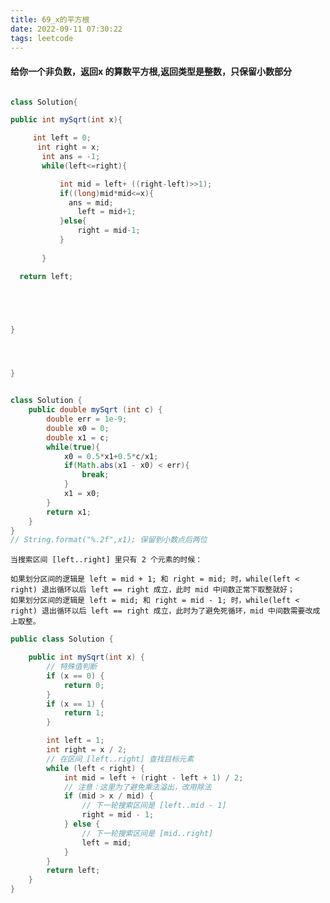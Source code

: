 ```yaml
---
title: 69_x的平方根
date: 2022-09-11 07:30:22
tags: leetcode
---
```


#### 给你一个非负数，返回x 的算数平方根,返回类型是整数，只保留小数部分

```java

class Solution{

public int mySqrt(int x){

     int left = 0;
      int right = x;
       int ans = -1;
       while(left<=right){

           int mid = left+ ((right-left)>>1);
           if((long)mid*mid<=x){
             ans = mid;
               left = mid+1;
           }else{
               right = mid-1;
           }
         
       }

  return left;





}




}


```

```java

class Solution {
    public double mySqrt (int c) {
        double err = 1e-9;
        double x0 = 0;
        double x1 = c;
        while(true){
            x0 = 0.5*x1+0.5*c/x1;
            if(Math.abs(x1 - x0) < err){
                break;
            }
            x1 = x0;
        }
        return x1;
    }
}
// String.format("%.2f",x1); 保留到小数点后两位

```

    当搜索区间 [left..right] 里只有 2 个元素的时候：

    如果划分区间的逻辑是 left = mid + 1; 和 right = mid; 时，while(left < right) 退出循环以后 left == right 成立，此时 mid 中间数正常下取整就好；
    如果划分区间的逻辑是 left = mid; 和 right = mid - 1; 时，while(left < right) 退出循环以后 left == right 成立，此时为了避免死循环，mid 中间数需要改成上取整。

```java
public class Solution {

    public int mySqrt(int x) {
        // 特殊值判断
        if (x == 0) {
            return 0;
        }
        if (x == 1) {
            return 1;
        }

        int left = 1;
        int right = x / 2;
        // 在区间 [left..right] 查找目标元素
        while (left < right) {
            int mid = left + (right - left + 1) / 2;
            // 注意：这里为了避免乘法溢出，改用除法
            if (mid > x / mid) {
                // 下一轮搜索区间是 [left..mid - 1]
                right = mid - 1;
            } else {
                // 下一轮搜索区间是 [mid..right]
                left = mid;
            }
        }
        return left;
    }
}



```